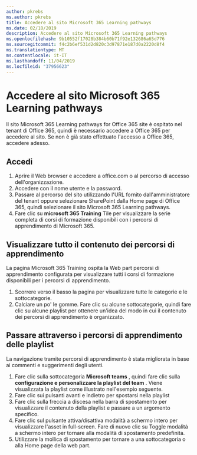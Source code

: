 ```yaml
---
author: pkrebs
ms.author: pkrebs
title: Accedere al sito Microsoft 365 Learning pathways
ms.date: 02/18/2019
description: Accedere al sito Microsoft 365 Learning pathways
ms.openlocfilehash: 9b10552f17028b384b60b71f92e132686a65d776
ms.sourcegitcommit: f4c2b6ef531d2d820c3d97871e187d0a2220d8f4
ms.translationtype: MT
ms.contentlocale: it-IT
ms.lasthandoff: 11/04/2019
ms.locfileid: "37956623"
---
```

# <a name="go-to-the-microsoft-365-learning-pathways-site"></a>Accedere al sito Microsoft 365 Learning pathways

Il sito Microsoft 365 Learning pathways for Office 365 site è ospitato nel tenant di Office 365, quindi è necessario accedere a Office 365 per accedere al sito. Se non è già stato effettuato l'accesso a Office 365, accedere adesso. 

## <a name="sign-in"></a>Accedi  

1.  Aprire il Web browser e accedere a office.com o al percorso di accesso dell'organizzazione. 
2.  Accedere con il nome utente e la password.
3.  Passare al percorso del sito utilizzando l'URL fornito dall'amministratore del tenant oppure selezionare SharePoint dalla Home page di Office 365, quindi selezionare il sito Microsoft 365 Learning pathways. 
5. Fare clic su **microsoft 365 Training** Tile per visualizzare la serie completa di corsi di formazione disponibili con i percorsi di apprendimento di Microsoft 365. 

## <a name="view-all-the-learning-pathways-content"></a>Visualizzare tutto il contenuto dei percorsi di apprendimento
La pagina Microsoft 365 Training ospita la Web part percorsi di apprendimento configurata per visualizzare tutti i corsi di formazione disponibili per i percorsi di apprendimento. 

1. Scorrere verso il basso la pagina per visualizzare tutte le categorie e le sottocategorie.
2. Calciare un po' le gomme. Fare clic su alcune sottocategorie, quindi fare clic su alcune playlist per ottenere un'idea del modo in cui il contenuto dei percorsi di apprendimento è organizzato. 

## <a name="navigate-through-learning-pathways-playlists"></a>Passare attraverso i percorsi di apprendimento delle playlist
La navigazione tramite percorsi di apprendimento è stata migliorata in base ai commenti e suggerimenti degli utenti. 

1. Fare clic sulla sottocategoria **Microsoft teams** , quindi fare clic sulla **configurazione e personalizzare la playlist del team** . Viene visualizzata la playlist come illustrato nell'esempio seguente.
2. Fare clic sui pulsanti avanti e indietro per spostarsi nella playlist
3. Fare clic sulla freccia a discesa nella barra di spostamento per visualizzare il contenuto della playlist e passare a un argomento specifico.
4. Fare clic sul pulsante attiva/disattiva modalità a schermo intero per visualizzare l'asset in full-screen. Fare di nuovo clic su Toggle modalità a schermo intero per tornare alla modalità di spostamento predefinita.
5. Utilizzare la mollica di spostamento per tornare a una sottocategoria o alla Home page della web part.  

